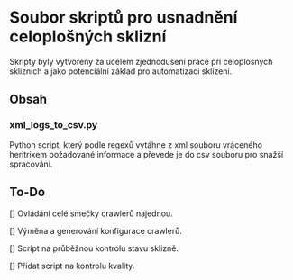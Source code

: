 # Soubor skriptů pro usnadnění celoplošných sklizní

Skripty byly vytvořeny za účelem zjednodušení práce při celoplošných sklizních a jako potenciální základ pro automatizaci sklízení.

## Obsah

### xml_logs_to_csv.py

Python script, který podle regexů vytáhne z xml souboru vráceného heritrixem požadované informace a převede je do csv souboru pro snažší spracování.

## To-Do

[] Ovládání celé smečky crawlerů najednou.

[] Výměna a generování konfigurace crawlerů.

[] Script na průběžnou kontrolu stavu sklizně.

[] Přidat script na kontrolu kvality.

